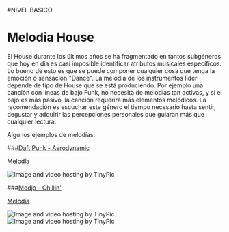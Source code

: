 
#NIVEL BASICO


# Melodia House 

El House durante los últimos años se ha fragmentado en tantos subgéneros que hoy en día es casi imposible identificar  atributos musicales específicos. Lo bueno de esto es que se puede componer cualquier cosa que tenga la emoción o sensación "Dance". La melodía de los instrumentos líder depende de tipo de House que se está produciendo. Por ejemplo una canción con  líneas de bajo Funk, no necesita de melodías tan activas, y si el bajo es más pasivo, la canción requerirá más elementos melódicos. La recomendación es escuchar este género el tiempo necesario hasta sentir, degustar y adquirir las percepciones personales que guiaran más que cualquier lectura.

Algunos ejemplos de melodías:

###[Daft Punk - Aerodynamic](https://www.youtube.com/watch?v=L93-7vRfxNs)

[Melodía](http://picosong.com/9acW)

<img src="http://i62.tinypic.com/2chndjt.jpg" border="0" alt="Image and video hosting by TinyPic"></a>


###[Modjo - Chillin' ](https://www.youtube.com/watch?v=hTl0F2cKzLk) 

[Melodía](http://picosong.com/9afn) 

<img src="http://i60.tinypic.com/2pqp5j5.jpg" border="0" alt="Image and video hosting by TinyPic"></a>  
<img src="http://i62.tinypic.com/2rwn50n.jpg" border="0" alt="Image and video hosting by TinyPic"></a>  


   
